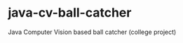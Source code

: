 java-cv-ball-catcher
====================

Java Computer Vision based ball catcher (college project)

